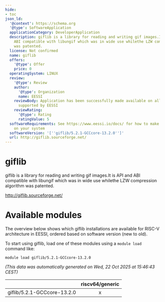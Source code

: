 ```yaml
---
hide:
- toc
json_ld:
  '@context': https://schema.org
  '@type': SoftwareApplication
  applicationCategory: DeveloperApplication
  description: giflib is a library for reading and writing gif images.It is API and
    ABI compatible with libungif which was in wide use whilethe LZW compression algorithm
    was patented.
  license: Not confirmed
  name: giflib
  offers:
    '@type': Offer
    price: 0
  operatingSystem: LINUX
  review:
    '@type': Review
    author:
      '@type': Organization
      name: EESSI
    reviewBody: Application has been successfully made available on all architectures
      supported by EESSI
    reviewRating:
      '@type': Rating
      ratingValue: 5
  softwareRequirements: See https://www.eessi.io/docs/ for how to make EESSI available
    on your system
  softwareVersion: '[''giflib/5.2.1-GCCcore-13.2.0'']'
  url: http://giflib.sourceforge.net/
---
```


giflib
======


giflib is a library for reading and writing gif images.It is API and ABI compatible with libungif which was in wide use whilethe LZW compression algorithm was patented.

http://giflib.sourceforge.net/
# Available modules


The overview below shows which giflib installations are available for RISC-V architecture in EESSI, ordered based on software version (new to old).

To start using giflib, load one of these modules using a `module load` command like:

```shell
module load giflib/5.2.1-GCCcore-13.2.0
```

*(This data was automatically generated on Wed, 22 Oct 2025 at 15:46:43 CEST)*

| |riscv64/generic|
| :---: | :---: |
|giflib/5.2.1-GCCcore-13.2.0|x|
